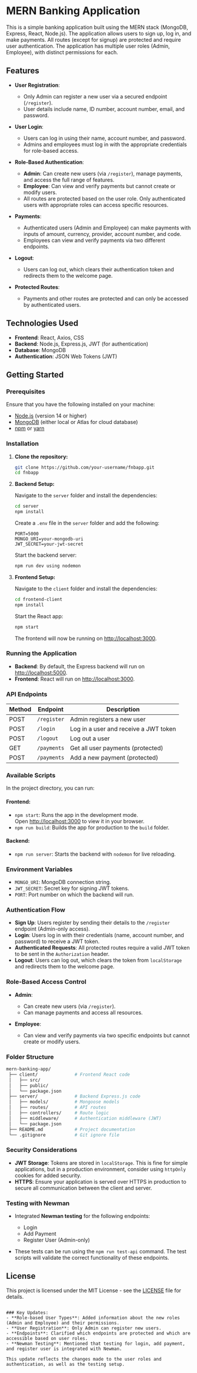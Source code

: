 # MERN Banking Application

This is a simple banking application built using the MERN stack (MongoDB, Express, React, Node.js). The application allows users to sign up, log in, and make payments. All routes (except for signup) are protected and require user authentication. The application has multiple user roles (Admin, Employee), with distinct permissions for each.

## Features
- **User Registration**: 
  - Only Admin can register a new user via a secured endpoint (`/register`).
  - User details include name, ID number, account number, email, and password.
  
- **User Login**: 
  - Users can log in using their name, account number, and password. 
  - Admins and employees must log in with the appropriate credentials for role-based access.

- **Role-Based Authentication**: 
  - **Admin**: Can create new users (via `/register`), manage payments, and access the full range of features.
  - **Employee**: Can view and verify payments but cannot create or modify users.
  - All routes are protected based on the user role. Only authenticated users with appropriate roles can access specific resources.
  
- **Payments**: 
  - Authenticated users (Admin and Employee) can make payments with inputs of amount, currency, provider, account number, and code.
  - Employees can view and verify payments via two different endpoints.

- **Logout**: 
  - Users can log out, which clears their authentication token and redirects them to the welcome page.

- **Protected Routes**: 
  - Payments and other routes are protected and can only be accessed by authenticated users.

## Technologies Used
- **Frontend**: React, Axios, CSS
- **Backend**: Node.js, Express.js, JWT (for authentication)
- **Database**: MongoDB
- **Authentication**: JSON Web Tokens (JWT)

## Getting Started

### Prerequisites
Ensure that you have the following installed on your machine:
- [Node.js](https://nodejs.org/) (version 14 or higher)
- [MongoDB](https://www.mongodb.com/try/download/community) (either local or Atlas for cloud database)
- [npm](https://www.npmjs.com/get-npm) or [yarn](https://classic.yarnpkg.com/en/docs/install)

### Installation

1. **Clone the repository:**

   ```bash
   git clone https://github.com/your-username/fnbapp.git
   cd fnbapp


2. **Backend Setup:**

   Navigate to the `server` folder and install the dependencies:

   ```bash
   cd server
   npm install
   ```

   Create a `.env` file in the `server` folder and add the following:

   ```env
   PORT=5000
   MONGO_URI=your-mongodb-uri
   JWT_SECRET=your-jwt-secret
   ```

   Start the backend server:

   ```bash
   npm run dev using nodemon
   ```

3. **Frontend Setup:**

   Navigate to the `client` folder and install the dependencies:

   ```bash
   cd frontend-client
   npm install
   ```

   Start the React app:

   ```bash
   npm start
   ```

   The frontend will now be running on [http://localhost:3000](http://localhost:3000).

### Running the Application

- **Backend**: By default, the Express backend will run on [http://localhost:5000](http://localhost:5000).
- **Frontend**: React will run on [http://localhost:3000](http://localhost:3000).

### API Endpoints

| Method | Endpoint           | Description                           |
|--------|--------------------|---------------------------------------|
| POST   | `/register`         | Admin registers a new user            |
| POST   | `/login`            | Log in a user and receive a JWT token |
| POST   | `/logout`           | Log out a user                        |
| GET    | `/payments`         | Get all user payments (protected)     |
| POST   | `/payments`         | Add a new payment (protected)         |

### Available Scripts

In the project directory, you can run:

#### Frontend:
- `npm start`: Runs the app in the development mode.<br>
  Open [http://localhost:3000](http://localhost:3000) to view it in your browser.
- `npm run build`: Builds the app for production to the `build` folder.<br>

#### Backend:
- `npm run server`: Starts the backend with `nodemon` for live reloading.

### Environment Variables

- `MONGO_URI`: MongoDB connection string.
- `JWT_SECRET`: Secret key for signing JWT tokens.
- `PORT`: Port number on which the backend will run.

### Authentication Flow

- **Sign Up**: Users register by sending their details to the `/register` endpoint (Admin-only access).
- **Login**: Users log in with their credentials (name, account number, and password) to receive a JWT token.
- **Authenticated Requests**: All protected routes require a valid JWT token to be sent in the `Authorization` header.
- **Logout**: Users can log out, which clears the token from `localStorage` and redirects them to the welcome page.

### Role-Based Access Control

- **Admin**:
  - Can create new users (via `/register`).
  - Can manage payments and access all resources.
  
- **Employee**:
  - Can view and verify payments via two specific endpoints but cannot create or modify users.
  
### Folder Structure

```bash
mern-banking-app/
 ├── client/              # Frontend React code
 │   ├── src/
 │   ├── public/
 │   └── package.json
 ├── server/              # Backend Express.js code
 │   ├── models/          # Mongoose models
 │   ├── routes/          # API routes
 │   ├── controllers/     # Route logic
 │   ├── middleware/      # Authentication middleware (JWT)
 │   └── package.json
 ├── README.md            # Project documentation
 └── .gitignore           # Git ignore file
```

### Security Considerations

- **JWT Storage**: Tokens are stored in `localStorage`. This is fine for simple applications, but in a production environment, consider using `httpOnly` cookies for added security.
- **HTTPS**: Ensure your application is served over HTTPS in production to secure all communication between the client and server.

### Testing with Newman

- Integrated **Newman testing** for the following endpoints:
  - Login
  - Add Payment
  - Register User (Admin-only)

- These tests can be run using the `npm run test-api` command. The test scripts will validate the correct functionality of these endpoints.

## License

This project is licensed under the MIT License - see the [LICENSE](LICENSE) file for details.
```

### Key Updates:
- **Role-based User Types**: Added information about the new roles (Admin and Employee) and their permissions.
- **User Registration**: Only Admin can register new users.
- **Endpoints**: Clarified which endpoints are protected and which are accessible based on user roles.
- **Newman Testing**: Mentioned that testing for login, add payment, and register user is integrated with Newman.

This update reflects the changes made to the user roles and authentication, as well as the testing setup.
